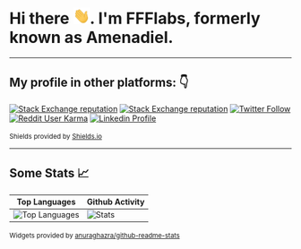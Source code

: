 # Hi there <img src="wave.gif" width="30px">. I'm FFFlabs, formerly known as Amenadiel.

---

## My profile in other platforms: 👇

[![Stack Exchange reputation](https://img.shields.io/stackexchange/stackoverflow/r/1030087?style=for-the-badge&color=%23f48024)](https://stackoverflow.com/users/1030087/ffflabs)  [![Stack Exchange reputation](https://img.shields.io/stackexchange/es.stackoverflow/r/18376?color=%23edb407&style=for-the-badge)](https://es.stackoverflow.com/users/18376/ffflabs)  [![Twitter Follow](https://img.shields.io/twitter/follow/ffflabs?color=%231da1f2&logo=twitter&logoColor=%231da1f2&style=for-the-badge)](https://twitter.com/ffflabs)  [![Reddit User Karma](https://img.shields.io/reddit/user-karma/combined/amenadiel?logo=reddit&style=for-the-badge&labelColor=eeeeee)](https://www.reddit.com/u/amenadiel) [![Linkedin Profile](https://img.shields.io/badge/Linkedin-felipefigueroa-black?labelColor=0077b5&style=for-the-badge&logo=linkedin&color=eeeeee)](https://www.linkedin.com/in/felipefigueroa/)

<small>Shields provided by  <a href="https://shields.io/">Shields.io</a></small>

 ---

## Some Stats 📈

| Top Languages | Github Activity |
| ----- | -------- | 
| ![Top Languages](https://github-readme-stats-g78ml47k1.vercel.app/api/top-langs/?username=ffflabs&theme=vue&cache_seconds=1800&langs_count=10&layout=compact&hide=CSS,HTML&card_width=250&hide_title=true) | ![Stats](https://github-readme-stats-g78ml47k1.vercel.app/api?username=ffflabs&hide=stars&show_icons=true&line_height=29&theme=vue&hide_rank=true&label_width=150&hide_title=true&card_width=270) |
<!-- 
![WakaTime](https://github-readme-stats-g78ml47k1.vercel.app/api/wakatime?card_width=260&langs_count=5&hide_title=true&hide_progress=true&theme=vue&username=ffflabs&label_width=110)
-->

<small>Widgets provided by  <a href="https://github.com/anuraghazra/github-readme-stats">anuraghazra/github-readme-stats</a></small>
